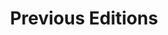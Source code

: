 ---
layout: page
title: Previous Editions
nav: true
nav_order: 8
dropdown: true
children:
  - title: NLPSI'25
    permalink: /2025/
  - title: divider
---